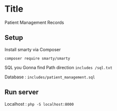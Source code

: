 # Title

Patient Management Records

## Setup

Install smarty via Composer

```composer require smarty/smarty   ```

SQL you Gonna find Path direction  ```includes
/sql.txt```

Database : ```includes/patient_management.sql```
## Run server

Localhost : ``` php -S localhost:8000 ```

